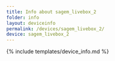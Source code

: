 ```yaml
---
title: Info about sagem_livebox_2
folder: info
layout: deviceinfo
permalink: /devices/sagem_livebox_2/
device: sagem_livebox_2
---
```

{% include templates/device_info.md %}
